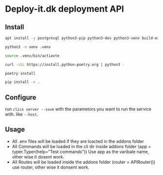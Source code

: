 # Deploy-it.dk deployment API

## Install 
```sh
apt install -y postgresql python3-pip python3-dev python3-venv build-essential libxml2-dev libxslt1-dev libldap2-dev libsasl2-dev libssl-dev libffi-dev libjpeg-dev libpq-dev
```

```sh
python3 -m venv .venv
```

```sh
source .venv/bin/actiavte

```
```sh
curl -sSL https://install.python-poetry.org | python3 -
```

```sh
poetry install
```

```sh
pip install -e .

```

## Configure
run `clicx server --save` with the parametors you want to run the service with. like `--host`.

## Usage

- All .env files will be loaded if they are loacted in the addons folder
- All Commands will be loaded in the cli dir inside addons folder (app = typer.Typer(help="Test commands")) Use app as the varibale name, other wise it dosent work.
- All Routes will be loaded inside the addons folder (router = APIRouter()) use router, other wise it donsent work. 